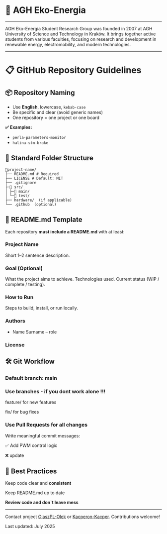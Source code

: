 # 📘 AGH Eko-Energia 
---
AGH Eko-Energia Student Research Group was founded in 2007 at AGH University of Science and Technology in Kraków. It brings together active students from various faculties, focusing on research and development in renewable energy, electromobility, and modern technologies.

---

# 📋 GitHub Repository Guidelines

## 📦 Repository Naming

- Use **English**, lowercase, `kebab-case`
- Be specific and clear (avoid generic names)
- One repository = one project or one board

**✅ Examples:**

- `perla-parameters-monitor`
- `halina-stm-brake`

## 📁 Standard Folder Structure

```
📂project-name/
├── README.md # Required
├── LICENSE # Default: MIT
├── .gitignore
├─📂 src/
│ ├─📂 main/
│ └─📂 test/
├── hardware/  (if applicable)
└── .github  (optional)
```

## 📝 README.md Template

Each repository **must include a README.md** with at least:

### Project Name

Short 1–2 sentence description.

### Goal (Optional)

What the project aims to achieve. Technologies used. Current status (WIP / complete / testing).

### How to Run

Steps to build, install, or run locally.

### Authors

- Name Surname – role
  
### License

## 🛠 Git Workflow

### Default branch: main
### Use branches - if you dont work alone !!!

feature/<name> for new features

fix/<name> for bug fixes

### Use Pull Requests for all changes

Write meaningful commit messages:

✅ Add PWM control logic

❌ update

## 🧙 Best Practices
Keep code clear and **consistent**

Keep README.md up to date

**Review code and don`t leave mess**

---
Contact project [OlaszPL-Olek](https://github.com/OlaszPL) or [Kacperon-Kacper](https://github.com/Kacperon).
Contributions welcome!

Last updated: July 2025
<!--

**Here are some ideas to get you started:**

🙋‍♀️ A short introduction - what is your organization all about?
🌈 Contribution guidelines - how can the community get involved?
👩‍💻 Useful resources - where can the community find your docs? Is there anything else the community should know?
🍿 Fun facts - what does your team eat for breakfast?
🧙 Remember, you can do mighty things with the power of [Markdown](https://docs.github.com/github/writing-on-github/getting-started-with-writing-and-formatting-on-github/basic-writing-and-formatting-syntax)
-->
